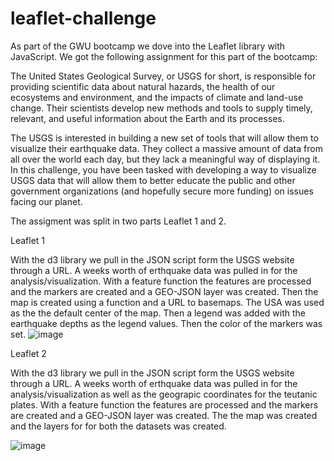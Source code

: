 # leaflet-challenge

As part of the GWU bootcamp we dove into the Leaflet library with JavaScript. We got the following assignment for this part of the bootcamp:

The United States Geological Survey, or USGS for short, is responsible for providing scientific data about natural hazards, the health of our ecosystems and environment, and the impacts of climate and land-use change. Their scientists develop new methods and tools to supply timely, relevant, and useful information about the Earth and its processes.

The USGS is interested in building a new set of tools that will allow them to visualize their earthquake data. They collect a massive amount of data from all over the world each day, but they lack a meaningful way of displaying it. In this challenge, you have been tasked with developing a way to visualize USGS data that will allow them to better educate the public and other government organizations (and hopefully secure more funding) on issues facing our planet.

The assigment was split in two parts Leaflet 1 and 2.

Leaflet 1

With the d3 library we pull in the JSON script form the USGS website through a URL. A weeks worth of erthquake data was pulled in for the analysis/visualization. With a feature function the features are processed and the markers are created and a GEO-JSON layer was created. Then the map is created using a function and a URL to basemaps. The USA was used as the the default center of the map. Then a legend was added with the earthquake depths as the legend values. Then the color of the markers was set.
![image](https://github.com/yoerisamwel/leaflet-challenge/assets/39857716/d2f582fa-6f3d-4569-abe7-6dcecece9b60)

Leaflet 2

With the d3 library we pull in the JSON script form the USGS website through a URL. A weeks worth of erthquake data was pulled in for the analysis/visualization as well as the geograpic coordinates for the teutanic plates. With a feature function the features are processed and the markers are created and a GEO-JSON layer was created. The the map was created and the layers for for both the datasets was created.

![image](https://github.com/yoerisamwel/leaflet-challenge/assets/39857716/983a4f80-ede1-4a26-a09e-bde8ec20b7f6)
